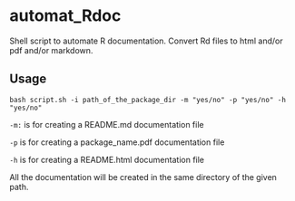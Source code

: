 # automat_Rdoc

Shell script to automate R documentation. Convert Rd files to html and/or pdf and/or markdown.

## Usage

`bash script.sh -i path_of_the_package_dir -m "yes/no" -p "yes/no" -h "yes/no"`

`-m:` is for creating a README.md documentation file

`-p` is for creating a package_name.pdf documentation file

`-h` is for creating a README.html documentation file

All the documentation will be created in the same directory of the given path.
